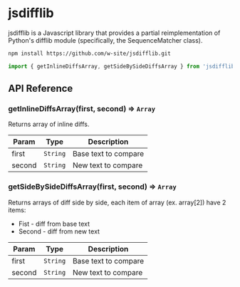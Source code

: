 # jsdifflib
jsdifflib is a Javascript library that provides  a partial reimplementation of Python's difflib module (specifically, the SequenceMatcher class). 

```sh
npm install https://github.com/w-site/jsdifflib.git
```

```js
import { getInlineDiffsArray, getSideBySideDiffsArray } from 'jsdifflib'
```

## API Reference
### getInlineDiffsArray(first, second) ⇒ <code>Array</code>
Returns array of inline diffs.

| Param | Type | Description |
| --- | --- | --- |
| first | <code>String</code>  | Base text to compare |
| second | <code>String</code> | New text to compare  |

### getSideBySideDiffsArray(first, second) ⇒ <code>Array</code>
Returns arrays of diff side by side, each item of array (ex. array[2]) have 2 items:
  - Fist - diff from base text
  - Second - diff from new text

| Param | Type | Description |
| --- | --- | --- |
| first | <code>String</code>  | Base text to compare |
| second | <code>String</code> | New text to compare  |